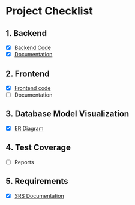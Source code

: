 
# Project Checklist

## 1. Backend
- [x] [Backend Code](https://github.com/Saisri-Gajula/Capstone-Project/tree/main/collectionprocesshandling)
- [x] [Documentation](http://localhost:8080/swagger-ui/index.html#/)

## 2. Frontend
- [x] [Frontend code](https://github.com/Saisri-Gajula/Capstone-Project/tree/main/CapstoneFrontend)
- [ ] Documentation

## 3. Database Model Visualization
- [x] [ER Diagram](https://github.com/Saisri-Gajula/Capstone-Project/blob/main/collectionprocesshandling/ER%20Diagram.png)

## 4. Test Coverage
- [ ] Reports

## 5. Requirements
- [x] [SRS Documentation](https://github.com/Saisri-Gajula/Capstone-Project/tree/main#readme)
